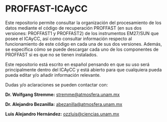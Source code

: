 # PROFFAST-ICAyCC
Este repositorio permite consultar la organización del procesamiento de los datos mediante el código de recuperación PROFFAST (en sus dos versiones: PROFFAST1 y PROFFAST2) de los instrumentos EM27/SUN que posee el ICAyCC, así como consultar información respecto al funcionamiento de este código en cada una de sus dos versiones. Además, se especifica cómo se puede descargar cada uno de los componentes de PROFFAST si es que no se tienen instalados. 

Este repositorio está escrito en español pensando en que su uso será principalmente dentro del ICAyCC y está abierto para que cualquiera pueda pueda editar y/o añadir información relevante. 

Dudas y/o aclaraciones se pueden contactar con:

__Dr. Wolfgang Stremme:__ stremme@atmosfera.unam.mx

__Dr. Alejandro Bezanilla:__ abezanilla@atmosfera.unam.mx 

__Luis Alejandro Hernández:__ ozzluis@ciencias.unam.mx

